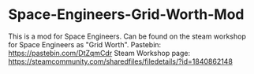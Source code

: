 # Space-Engineers-Grid-Worth-Mod
This is a mod for Space Engineers.  Can be found on the steam workshop for Space Engineers as "Grid Worth".
Pastebin: https://pastebin.com/DtZqmCdr
Steam Workshop page: https://steamcommunity.com/sharedfiles/filedetails/?id=1840862148
